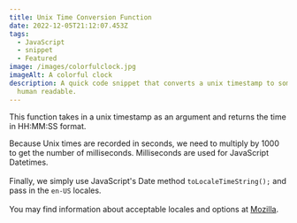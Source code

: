 ```yaml
---
title: Unix Time Conversion Function
date: 2022-12-05T21:12:07.453Z
tags:
  - JavaScript
  - snippet
  - Featured
image: /images/colorfulclock.jpg
imageAlt: A colorful clock
description: A quick code snippet that converts a unix timestamp to something
  human readable.
---
```

T﻿his function takes in a unix timestamp as an argument and returns the time in HH:MM:SS format.

<script src="https://gist.github.com/RayLThomas/bfcb933422e5c7bd16aea6f87330e87f.js"></script>

B﻿ecause Unix times are recorded in seconds, we need to multiply by 1000 to get the number of milliseconds. Milliseconds are used for JavaScript Datetimes.\
\
F﻿inally, we simply use JavaScript's Date method `toLocaleTimeString();` and pass in the `en-US` locales.\
\
Y﻿ou may find information about acceptable locales and options at [Mozilla](https://developer.mozilla.org/en-US/docs/Web/JavaScript/Reference/Global_Objects/Intl/DateTimeFormat/DateTimeFormat).